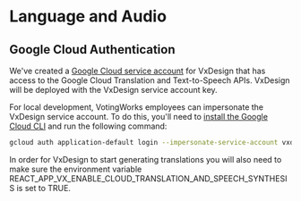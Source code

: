 # Language and Audio

## Google Cloud Authentication

We've created a
[Google Cloud service account](https://cloud.google.com/iam/docs/service-account-overview)
for VxDesign that has access to the Google Cloud Translation and Text-to-Speech
APIs. VxDesign will be deployed with the VxDesign service account key.

For local development, VotingWorks employees can impersonate the VxDesign
service account. To do this, you'll need to
[install the Google Cloud CLI](https://cloud.google.com/sdk/docs/install-sdk)
and run the following command:

```sh
gcloud auth application-default login --impersonate-service-account vxdesign@astral-pursuit-395520.iam.gserviceaccount.com
```

In order for VxDesign to start generating translations you will also need to
make sure the environment variable
REACT_APP_VX_ENABLE_CLOUD_TRANSLATION_AND_SPEECH_SYNTHESIS is set to TRUE.

